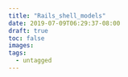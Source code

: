 ```yaml
---
title: "Rails_shell_models"
date: 2019-07-09T06:29:37-08:00
draft: true
toc: false
images:
tags: 
  - untagged
---
```


